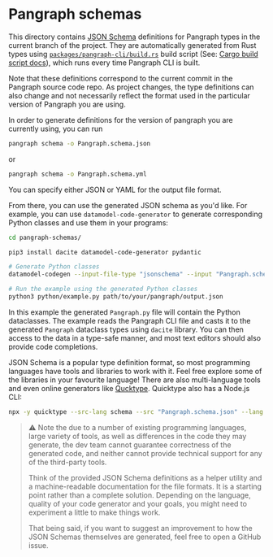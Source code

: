# Pangraph schemas

This directory contains [JSON Schema](https://json-schema.org/) definitions for Pangraph types in the current branch of the project. They are automatically generated from Rust types using [`packages/pangraph-cli/build.rs`](`packages/pangraph-cli/build.rs`) build script (See: [Cargo build script docs](https://doc.rust-lang.org/cargo/reference/build-scripts.html)), which runs every time Pangraph CLI is built.

Note that these definitions correspond to the current commit in the Pangraph source code repo. As project changes, the type definitions can also change and not necessarily reflect the format used in the particular version of Pangraph you are using.

In order to generate definitions for the version of pangraph you are currently using, you can run

```bash
pangraph schema -o Pangraph.schema.json
```

or

```bash
pangraph schema -o Pangraph.schema.yml
```

You can specify either JSON or YAML for the output file format.

From there, you can use the generated JSON schema as you'd like. For example, you can use `datamodel-code-generator` to generate corresponding Python classes and use them in your programs:

```bash
cd pangraph-schemas/

pip3 install dacite datamodel-code-generator pydantic

# Generate Python classes
datamodel-codegen --input-file-type "jsonschema" --input "Pangraph.schema.json" --output-model-type "dataclasses.dataclass" --enum-field-as-literal=all --output "python/Pangraph.py"

# Run the example using the generated Python classes
python3 python/example.py path/to/your/pangraph/output.json

```

In this example the generated `Pangraph.py` file will contain the Python dataclasses. The example reads the Pangraph CLI file and casts it to the generated `Pangraph` dataclass types using `dacite` library. You can then access to the data in a type-safe manner, and most text editors should also provide code completions.

JSON Schema is a popular type definition format, so most programming languages have tools and libraries to work with it. Feel free explore some of the libraries in your favourite language! There are also multi-language tools and even online generators like [Qucktype](https://quicktype.io/). Quicktype also has a Node.js CLI:

```bash
npx -y quicktype --src-lang schema --src "Pangraph.schema.json" --lang python --python-version 3.7 --just-types --top-level "_PangraphSchemaRoot" --out "python/Pangraph.py"
```

> ⚠️ Note the due to a number of existing programming languages, large variety of tools, as well as differences in the code they may generate, the dev team cannot guarantee correctness of the generated code, and neither cannot provide technical support for any of the third-party tools.
> 
> Think of the provided JSON Schema definitions as a helper utility and a machine-readable documentation for the file formats. It is a starting point rather than a complete solution. Depending on the language, quality of your code generator and your goals, you might need to experiment a little to make things work.
> 
> That being said, if you want to suggest an improvement to how the JSON Schemas themselves are generated, feel free to open a GitHub issue.
